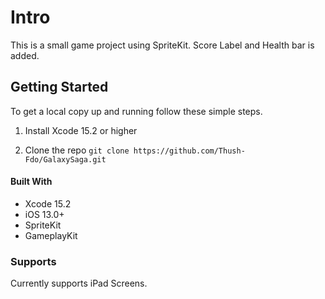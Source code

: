 # Intro
This is a small game project using SpriteKit. Score Label and Health bar is added.

## Getting Started
To get a local copy up and running follow these simple steps.
1. Install Xcode 15.2 or higher

2. Clone the repo
`git clone https://github.com/Thush-Fdo/GalaxySaga.git`


#### Built With
- Xcode 15.2
- iOS 13.0+
- SpriteKit
- GameplayKit

### Supports
Currently supports iPad Screens. 
